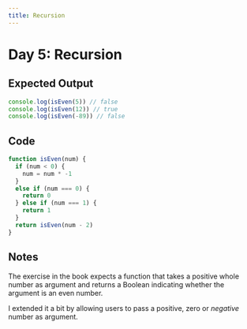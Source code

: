 ```yaml
---
title: Recursion
---
```


# Day 5: Recursion

## Expected Output

```js
console.log(isEven(5)) // false
console.log(isEven(12)) // true
console.log(isEven(-89)) // false
```

## Code

```js
function isEven(num) {
  if (num < 0) {
    num = num * -1
  }
  else if (num === 0) {
    return 0
  } else if (num === 1) {
    return 1
  }
  return isEven(num - 2)
}
```

## Notes

The exercise in the book expects a function that takes a positive whole number as argument and returns a Boolean indicating whether the argument is an even number.

I extended it a bit by allowing users to pass a positive, zero or *negative* number as argument.
